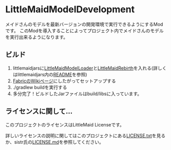 # LittleMaidModelDevelopment

メイドさんのモデルを最新バージョンの開発環境で実行できるようにするModです。
このModを導入することによってプロジェクト内でメイドさんのモデルを実行出来るようになります。

## ビルド

1. littlemaidjarsに[LittleMaidModelLoader](https://www.dropbox.com/sh/tzkdz46y67tuohx/AABO0HA8RW9EyVviDS1Vgqs9a/LittleMaidModelLoader/Fabric)と[LittleMaidRebirth](https://www.dropbox.com/sh/tzkdz46y67tuohx/AABcIg3uqXzAHR7ysdBLEJt3a/LittleMaidReBirth/Fabric)を入れる(詳しくはlittlemaidjars内の[README](https://github.com/Yukkuritaku/LittleMaidModelDevelopment/blob/1.20/littlemaidjars/README.md)を参照)
2. [FabricのWikiページ](https://fabricmc.net/wiki/ja:tutorial:setup)にしたがってセットアップする
3. ./gradlew buildを実行する
4. 多分完了！ビルドしたJarファイルはbuild/libsに入っています。

## ライセンスに関して...

このプロジェクトのライセンスはLittleMaid Licenseです。

詳しいライセンスの説明に関してはこのプロジェクトにある[LICENSE.txt](https://github.com/Yukkuritaku/LittleMaidModelDevelopment/blob/1.20/LICENSE.txt)を見るか、sistr氏の[LICENSE.md](https://github.com/SistrScarlet/LittleMaidModelLoader-Architectury/blob/1.19.3/LICENCE.md)を参照してください。